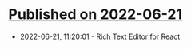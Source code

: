 # [Published on 2022-06-21](index.md)

* [2022-06-21, 11:20:01](https://news.ycombinator.com/item?id=31822619) - [Rich Text Editor for React](https://github.com/ozanyurtsever/verbum)
